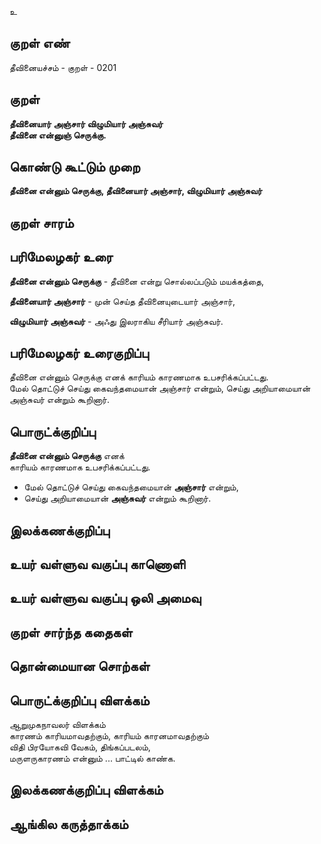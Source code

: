 உ

## குறள் எண் 

தீவினையச்சம் - குறள் - 0201  

## குறள் 

**தீவினையார் அஞ்சார் விழுமியார் அஞ்சுவர்  
தீவினை என்னுஞ் செருக்கு.** 

## கொண்டு கூட்டும் முறை

**தீவினை என்னும் செருக்கு, தீவினையார் அஞ்சார், விழுமியார் அஞ்சுவர்**  

## குறள் சாரம் 


## பரிமேலழகர் உரை

**தீவினை என்னும் செருக்கு** - தீவினை என்று சொல்லப்படும் மயக்கத்தை,  

**தீவினையார் அஞ்சார்** - முன் செய்த தீவினையுடையார் அஞ்சார்,  

**விழுமியார் அஞ்சுவர்** - அஃது இலராகிய சீரியார் அஞ்சுவர்.

## பரிமேலழகர் உரைகுறிப்பு   

தீவினை என்னும் செருக்கு எனக் காரியம் காரணமாக உபசரிக்கப்பட்டது.  
மேல் தொட்டுச் செய்து கைவந்தமையான் அஞ்சார் என்றும், செய்து அறியாமையான் அஞ்சுவர் என்றும் கூறினார்.  

## பொருட்க்குறிப்பு 

**தீவினை என்னும் செருக்கு** எனக்  
காரியம் காரணமாக உபசரிக்கப்பட்டது.  

* மேல் தொட்டுச் செய்து கைவந்தமையான் **அஞ்சார்** என்றும்,  
* செய்து அறியாமையான் **அஞ்சுவர்** என்றும் கூறினார்.  

## இலக்கணக்குறிப்பு  


## உயர் வள்ளுவ வகுப்பு காணொளி


## உயர் வள்ளுவ வகுப்பு ஒலி அமைவு 

 
## குறள் சார்ந்த கதைகள் 


## தொன்மையான சொற்கள்


## பொருட்க்குறிப்பு விளக்கம்

ஆறுமுகநாவலர் விளக்கம்   
காரணம் காரியமாவதற்கும், காரியம் காரனமாவதற்கும்  
விதி பிரயோகவி வேகம், திங்கப்படலம்,  
மருளருகாரணம் என்னும் ... பாட்டில் காண்க.

## இலக்கணக்குறிப்பு விளக்கம்


## ஆங்கில கருத்தாக்கம் 


